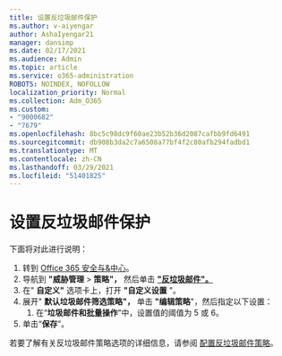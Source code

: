 ```yaml
---
title: 设置反垃圾邮件保护
ms.author: v-aiyengar
author: AshaIyengar21
manager: dansimp
ms.date: 02/17/2021
ms.audience: Admin
ms.topic: article
ms.service: o365-administration
ROBOTS: NOINDEX, NOFOLLOW
localization_priority: Normal
ms.collection: Adm_O365
ms.custom:
- "9000682"
- "7679"
ms.openlocfilehash: 8bc5c98dc9f60ae23b52b36d2087cafbb9fd6491
ms.sourcegitcommit: db908b3da2c7a6508a77bf4f2c80afb294fadbd1
ms.translationtype: MT
ms.contentlocale: zh-CN
ms.lasthandoff: 03/29/2021
ms.locfileid: "51401825"
---
```

# <a name="set-up-an-anti-spam-protection"></a>设置反垃圾邮件保护

下面将对此进行说明：

1. 转到 [Office 365 安全与&中心](https://go.microsoft.com/fwlink/p/?linkid=2077143)。
1. 导航到 **"威胁管理**  >  **策略"，** 然后单击 **["反垃圾邮件"。](https://go.microsoft.com/fwlink/p/?linkid=2077143)**
1. 在" **自定义"** 选项卡上，打开 **"自定义设置** "。
1. 展开" **默认垃圾邮件筛选策略"，** 单击 **"编辑策略**"，然后指定以下设置：
    1. 在“**垃圾邮件和批量操作**”中，设置值的阈值为 5 或 6。
1. 单击“**保存**”。

若要了解有关反垃圾邮件策略选项的详细信息，请参阅 [配置反垃圾邮件策略](https://go.microsoft.com/fwlink/?linkid=2092051)。
